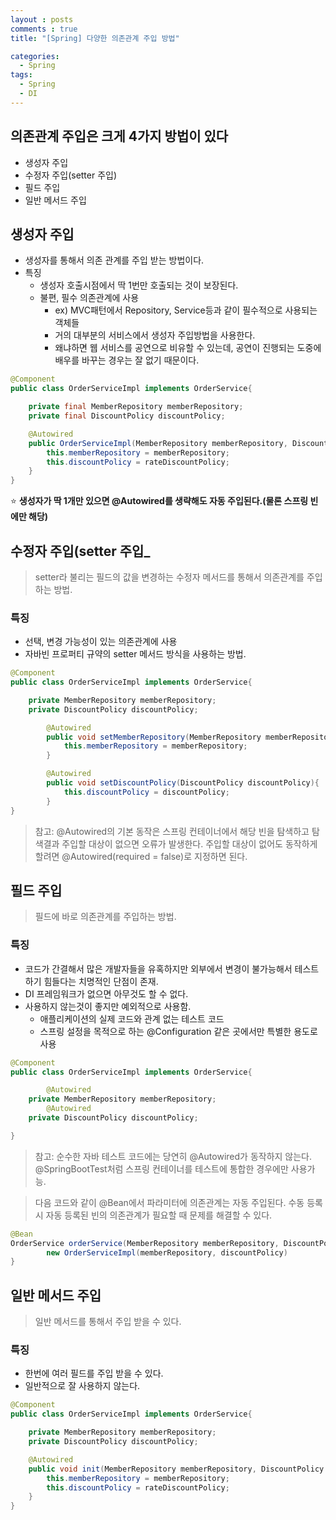 ```yaml
---
layout : posts
comments : true
title: "[Spring] 다양한 의존관계 주입 방법"

categories:
  - Spring
tags:
  - Spring
  - DI
---
```


## 의존관계 주입은 크게 4가지 방법이 있다

- 생성자 주입
- 수정자 주입(setter 주입)
- 필드 주입
- 일반 메서드 주입

## 생성자 주입

- 생성자를 통해서 의존 관계를 주입 받는 방법이다.
- 특징
    - 생성자 호출시점에서 딱 1번만 호출되는 것이 보장된다.
    - 불편, 필수 의존관계에 사용
        - ex) MVC패턴에서 Repository, Service등과 같이 필수적으로 사용되는 객체들
        - 거의 대부분의 서비스에서 생성자 주입방법을 사용한다.
        - 왜냐하면 웹 서비스를 공연으로 비유할 수 있는데, 공연이 진행되는 도중에 배우를 바꾸는 경우는 잘 없기 때문이다.

```java
@Component
public class OrderServiceImpl implements OrderService{

    private final MemberRepository memberRepository;
    private final DiscountPolicy discountPolicy;

    @Autowired
    public OrderServiceImpl(MemberRepository memberRepository, DiscountPolicy rateDiscountPolicy){
        this.memberRepository = memberRepository;
        this.discountPolicy = rateDiscountPolicy;
    }
}
```

⭐️ **생성자가 딱 1개만 있으면 @Autowired를 생략해도 자동 주입된다.(물론 스프링 빈에만 해당)**

## 수정자 주입(setter 주입_

> setter라 불리는 필드의 값을 변경하는 수정자 메서드를 통해서 의존관계를 주입하는 방법.

### 특징

- 선택, 변경 가능성이 있는 의존관계에 사용
- 자바빈 프로퍼티 규약의 setter 메서드 방식을 사용하는 방법.

```java
@Component
public class OrderServiceImpl implements OrderService{

    private MemberRepository memberRepository;
    private DiscountPolicy discountPolicy;

		@Autowired
		public void setMemberRepository(MemberRepository memberRepository){
			this.memberRepository = memberRepository;
		}

		@Autowired
		public void setDiscountPolicy(DiscountPolicy discountPolicy){
			this.discountPolicy = discountPolicy;
		}
}
```

> 참고: @Autowired의 기본 동작은 스프링 컨테이너에서 해당 빈을 탐색하고 탐색결과 주입할 대상이 없으면 오류가 발생한다. 주입할 대상이 없어도 동작하게 할려면 @Autowired(required = false)로 지정하면 된다.

## 필드 주입

> 필드에 바로 의존관계를 주입하는 방법.

### 특징

- 코드가 간결해서 많은 개발자들을 유혹하지만 외부에서 변경이 불가능해서 테스트 하기 힘들다는 치명적인 단점이 존재.
- DI 프레임워크가 없으면 아무것도 할 수 없다.
- 사용하지 않는것이 좋지만 예외적으로 사용함.
    - 애플리케이션의 실제 코드와 관계 없는 테스트 코드
    - 스프링 설정을 목적으로 하는 @Configuration 같은 곳에서만 특별한 용도로 사용

```java
@Component
public class OrderServiceImpl implements OrderService{

		@Autowired
    private MemberRepository memberRepository;
		@Autowired
    private DiscountPolicy discountPolicy;

}
```

> 참고: 순수한 자바 테스트 코드에는 당연히 @Autowired가 동작하지 않는다. @SpringBootTest처럼 스프링 컨테이너를 테스트에 통합한 경우에만 사용가능.

> 다음 코드와 같이 @Bean에서 파라미터에 의존관계는 자동 주입된다. 수동 등록시 자동 등록된 빈의 의존관계가 필요할 때 문제를 해결할 수 있다.



```java
@Bean
OrderService orderService(MemberRepository memberRepository, DiscountPolicy discountPolicy){
		new OrderServiceImpl(memberRepository, discountPolicy)
}
```

## 일반 메서드 주입

> 일반 메서드를 통해서 주입 받을 수 있다.

### 특징

- 한번에 여러 필드를 주입 받을 수 있다.
- 일반적으로 잘 사용하지 않는다.

```java
@Component
public class OrderServiceImpl implements OrderService{

    private MemberRepository memberRepository;
    private DiscountPolicy discountPolicy;

    @Autowired
    public void init(MemberRepository memberRepository, DiscountPolicy rateDiscountPolicy){
        this.memberRepository = memberRepository;
        this.discountPolicy = rateDiscountPolicy;
    }
}
```
